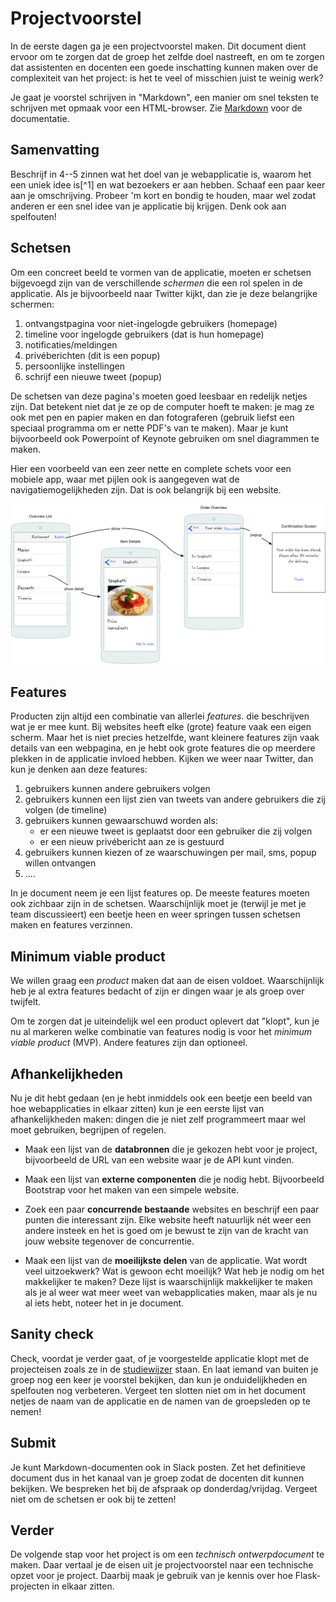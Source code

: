 # Projectvoorstel

In de eerste dagen ga je een projectvoorstel maken. Dit document dient ervoor om te zorgen dat de groep het zelfde doel nastreeft, en om te zorgen dat assistenten en docenten een goede inschatting kunnen maken over de complexiteit van het project: is het te veel of misschien juist te weinig werk?

Je gaat je voorstel schrijven in "Markdown", een manier om snel teksten te schrijven met opmaak voor een HTML-browser. Zie [Markdown](/naslag/markdown) voor de documentatie.

## Samenvatting

Beschrijf in 4--5 zinnen wat het doel van je webapplicatie is, waarom het een uniek idee is[^1] en wat bezoekers er aan hebben. Schaaf een paar keer aan je omschrijving. Probeer 'm kort en bondig te houden, maar wel zodat anderen er een snel idee van je applicatie bij krijgen. Denk ook aan spelfouten!

## Schetsen

Om een concreet beeld te vormen van de applicatie, moeten er schetsen bijgevoegd zijn van de verschillende *schermen* die een rol spelen in de applicatie. Als je bijvoorbeeld naar Twitter kijkt, dan zie je deze belangrijke schermen:

1. ontvangstpagina voor niet-ingelogde gebruikers (homepage)
2. timeline voor ingelogde gebruikers (dat is hun homepage)
3. notificaties/meldingen
4. privéberichten (dit is een popup)
5. persoonlijke instellingen
6. schrijf een nieuwe tweet (popup)

De schetsen van deze pagina's moeten goed leesbaar en redelijk netjes zijn. Dat betekent niet dat je ze op de computer hoeft te maken: je mag ze ook met pen en papier maken en dan fotograferen (gebruik liefst een speciaal programma om er nette PDF's van te maken). Maar je kunt bijvoorbeeld ook Powerpoint of Keynote gebruiken om snel diagrammen te maken.

Hier een voorbeeld van een zeer nette en complete schets voor een mobiele app, waar met pijlen ook is aangegeven wat de navigatiemogelijkheden zijn. Dat is ook belangrijk bij een website.

![](screens-proposal.png)

## Features

Producten zijn altijd een combinatie van allerlei *features*. die beschrijven wat je er mee kunt. Bij websites heeft elke (grote) feature vaak een eigen scherm. Maar het is niet precies hetzelfde, want kleinere features zijn vaak details van een webpagina, en je hebt ook grote features die op meerdere plekken in de applicatie invloed hebben. Kijken we weer naar Twitter, dan kun je denken aan deze features:

1. gebruikers kunnen andere gebruikers volgen
2. gebruikers kunnen een lijst zien van tweets van andere gebruikers die zij volgen (de timeline)
3. gebruikers kunnen gewaarschuwd worden als:
    - er een nieuwe tweet is geplaatst door een gebruiker die zij volgen
    - er een nieuw privébericht aan ze is gestuurd
4. gebruikers kunnen kiezen of ze waarschuwingen per mail, sms, popup willen ontvangen
5. ....

In je document neem je een lijst features op. De meeste features moeten ook zichbaar zijn in de schetsen. Waarschijnlijk moet je (terwijl je met je team discussieert) een beetje heen en weer springen tussen schetsen maken en features verzinnen.

## Minimum viable product

We willen graag een *product* maken dat aan de eisen voldoet. Waarschijnlijk heb je al extra features bedacht of zijn er dingen waar je als groep over twijfelt. 

Om te zorgen dat je uiteindelijk wel een product oplevert dat "klopt", kun je nu al markeren welke combinatie van features nodig is voor het *minimum viable product* (MVP). Andere features zijn dan optioneel.

## Afhankelijkheden

Nu je dit hebt gedaan (en je hebt inmiddels ook een beetje een beeld van hoe webapplicaties in elkaar zitten) kun je een eerste lijst van afhankelijkheden maken: dingen die je niet zelf programmeert maar wel moet gebruiken, begrijpen of regelen.

- Maak een lijst van de **databronnen** die je gekozen hebt voor je project, bijvoorbeeld de URL van een website waar je de API kunt vinden.

- Maak een lijst van **externe componenten** die je nodig hebt. Bijvoorbeeld Bootstrap voor het maken van een simpele website.

- Zoek een paar **concurrende bestaande** websites en beschrijf een paar punten die interessant zijn. Elke website heeft natuurlijk nét weer een andere insteek en het is goed om je bewust te zijn van de kracht van jouw website tegenover de concurrentie.

- Maak een lijst van de **moeilijkste delen** van de applicatie. Wat wordt veel uitzoekwerk? Wat is gewoon echt moeilijk? Wat heb je nodig om het makkelijker te maken? Deze lijst is waarschijnlijk makkelijker te maken als je al weer wat meer weet van webapplicaties maken, maar als je nu al iets hebt, noteer het in je document.

## Sanity check

Check, voordat je verder gaat, of je voorgestelde applicatie klopt met de projecteisen zoals ze in de [studiewijzer](/) staan. En laat iemand van buiten je groep nog een keer je voorstel bekijken, dan kun je onduidelijkheden en spelfouten nog verbeteren. Vergeet ten slotten niet om in het document netjes de naam van de applicatie en de namen van de groepsleden op te nemen!

## Submit

Je kunt Markdown-documenten ook in Slack posten. Zet het definitieve document dus in het kanaal van je groep zodat de docenten dit kunnen bekijken. We bespreken het bij de afspraak op donderdag/vrijdag. Vergeet niet om de schetsen er ook bij te zetten!

## Verder

De volgende stap voor het project is om een *technisch ontwerpdocument* te maken. Daar vertaal je de eisen uit je projectvoorstel naar een technische opzet voor je project. Daarbij maak je gebruik van je kennis over hoe Flask-projecten in elkaar zitten.

